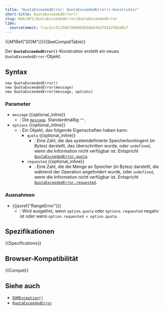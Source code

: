```yaml
---
title: "QuotaExceededError: QuotaExceededError()-Konstruktor"
short-title: QuotaExceededError()
slug: Web/API/QuotaExceededError/QuotaExceededError
l10n:
  sourceCommit: 7cac5cc51350b7688903656bb36d79152f82d01f
---
```


{{APIRef("DOM")}}{{SeeCompatTable}}

Der **`QuotaExceededError()`**-Konstruktor erstellt ein neues `QuotaExceededError`-Objekt.

## Syntax

```js-nolint
new QuotaExceededError()
new QuotaExceededError(message)
new QuotaExceededError(message, options)
```

### Parameter

- `message` {{optional_inline}}
  - : Die [`message`](/de/docs/Web/API/DOMException/message). Standardmäßig `""`.
- `options` {{optional_inline}}
  - : Ein Objekt, das folgende Eigenschaften haben kann:
    - `quota` {{optional_inline}}
      - : Eine Zahl, die das systemdefinierte Speicherkontingent (in Bytes) darstellt, das überschritten wurde, oder `undefined`, wenn die Information nicht verfügbar ist. Entspricht [`QuotaExceededError.quota`](/de/docs/Web/API/QuotaExceededError/quota).
    - `requested` {{optional_inline}}
      - : Eine Zahl, die die Menge an Speicher (in Bytes) darstellt, die während der Operation angefordert wurde, oder `undefined`, wenn die Information nicht verfügbar ist. Entspricht [`QuotaExceededError.requested`](/de/docs/Web/API/QuotaExceededError/requested).

### Ausnahmen

- {{jsxref("RangeError")}}
  - : Wird ausgelöst, wenn `option.quota` oder `options.requested` negativ ist oder wenn `option.requested < option.quota`.

## Spezifikationen

{{Specifications}}

## Browser-Kompatibilität

{{Compat}}

## Siehe auch

- [`DOMException()`](/de/docs/Web/API/DOMException/DOMException)
- [`QuotaExceededError`](/de/docs/Web/API/QuotaExceededError)
